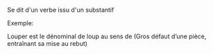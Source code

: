 Se dit d'un verbe issu d'un substantif

Exemple:

Louper est le dénominal de loup au sens de 
(Gros défaut d’une pièce, entraînant sa mise au rebut)
